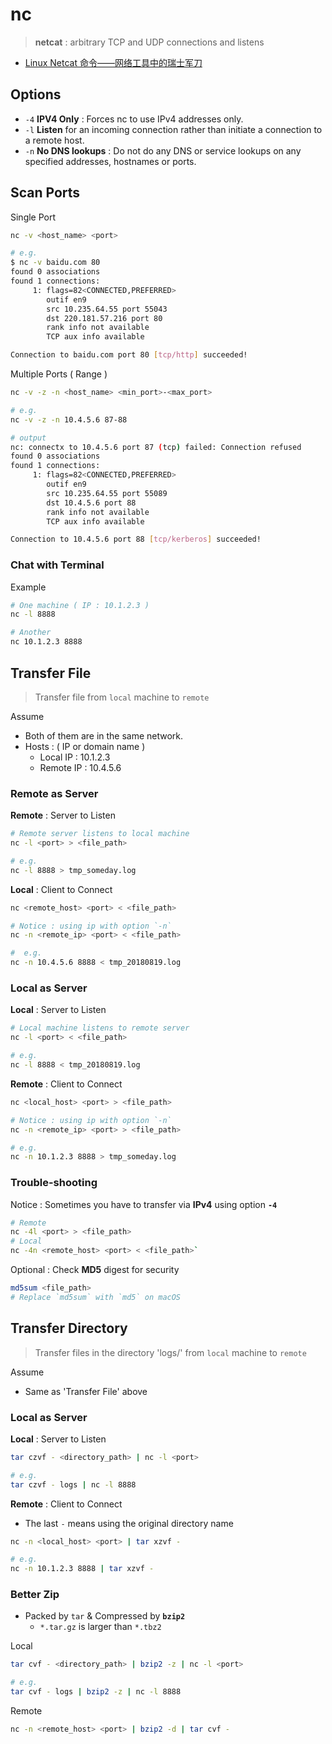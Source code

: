 # nc

> **netcat** : arbitrary TCP and UDP connections and listens

- [Linux Netcat 命令——网络工具中的瑞士军刀](https://www.oschina.net/translate/linux-netcat-command)

## Options

- `-4` **IPV4 Only** : Forces nc to use IPv4 addresses only.
- `-l` **Listen** for an incoming connection rather than initiate a connection to a remote host.
- `-n` **No DNS lookups** : Do not do any DNS or service lookups on any specified addresses, hostnames or ports.

## Scan Ports

Single Port

```bash
nc -v <host_name> <port>

# e.g.
$ nc -v baidu.com 80
found 0 associations
found 1 connections:
     1: flags=82<CONNECTED,PREFERRED>
        outif en9
        src 10.235.64.55 port 55043
        dst 220.181.57.216 port 80
        rank info not available
        TCP aux info available

Connection to baidu.com port 80 [tcp/http] succeeded!
```

Multiple Ports ( Range )

```bash
nc -v -z -n <host_name> <min_port>-<max_port>

# e.g.
nc -v -z -n 10.4.5.6 87-88

# output
nc: connectx to 10.4.5.6 port 87 (tcp) failed: Connection refused
found 0 associations
found 1 connections:
     1: flags=82<CONNECTED,PREFERRED>
        outif en9
        src 10.235.64.55 port 55089
        dst 10.4.5.6 port 88
        rank info not available
        TCP aux info available

Connection to 10.4.5.6 port 88 [tcp/kerberos] succeeded!
```

### Chat with Terminal

Example

```bash
# One machine ( IP : 10.1.2.3 )
nc -l 8888

# Another
nc 10.1.2.3 8888
```

## Transfer File

> Transfer file from `local` machine to `remote`

Assume

- Both of them are in the same network.
- Hosts : ( IP or domain name )
    - Local IP : 10.1.2.3
    - Remote IP : 10.4.5.6

### Remote as Server

**Remote** : Server to Listen

```bash
# Remote server listens to local machine
nc -l <port> > <file_path>

# e.g.
nc -l 8888 > tmp_someday.log
```

**Local** : Client to Connect

```bash
nc <remote_host> <port> < <file_path>
```

```bash
# Notice : using ip with option `-n`
nc -n <remote_ip> <port> < <file_path>

#  e.g.
nc -n 10.4.5.6 8888 < tmp_20180819.log
```

### Local as Server

**Local** : Server to Listen

```bash
# Local machine listens to remote server
nc -l <port> < <file_path>

# e.g.
nc -l 8888 < tmp_20180819.log
```

**Remote** : Client to Connect

```bash
nc <local_host> <port> > <file_path>
```

```bash
# Notice : using ip with option `-n`
nc -n <remote_ip> <port> > <file_path>

# e.g.
nc -n 10.1.2.3 8888 > tmp_someday.log
```

### Trouble-shooting

Notice : Sometimes you have to transfer via **IPv4** using option **`-4`**

```bash
# Remote
nc -4l <port> > <file_path>
# Local
nc -4n <remote_host> <port> < <file_path>`
```

Optional : Check **MD5** digest for security

```bash
md5sum <file_path>
# Replace `md5sum` with `md5` on macOS
```

## Transfer Directory

> Transfer files in the directory 'logs/' from `local` machine to `remote`

Assume

- Same as 'Transfer File' above

### Local as Server

**Local** : Server to Listen

```bash
tar czvf - <directory_path> | nc -l <port>

# e.g.
tar czvf - logs | nc -l 8888
```

**Remote** : Client to Connect

- The last `-` means using the original directory name

```bash
nc -n <local_host> <port> | tar xzvf -

# e.g.
nc -n 10.1.2.3 8888 | tar xzvf -
```

### Better Zip

- Packed by `tar` & Compressed by **`bzip2`**
    - `*.tar.gz` is larger than `*.tbz2`

Local

```bash
tar cvf - <directory_path> | bzip2 -z | nc -l <port>

# e.g.
tar cvf - logs | bzip2 -z | nc -l 8888
```

Remote

```bash
nc -n <remote_host> <port> | bzip2 -d | tar cvf -
```
